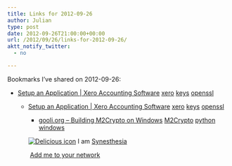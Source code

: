 ```yaml
---
title: Links for 2012-09-26
author: Julian
type: post
date: 2012-09-26T21:00:00+00:00
url: /2012/09/26/links-for-2012-09-26/
aktt_notify_twitter:
  - no

---
```

Bookmarks I&#8217;ve shared on 2012-09-26:

  * [Setup an Application | Xero Accounting Software][1] 
    [xero][2] [keys][3] [openssl][4] </li> 
    
      * [Setup an Application | Xero Accounting Software][1] 
        [xero][2] [keys][3] [openssl][4] </li> 
        
          * [gooli.org &ndash; Building M2Crypto on Windows][5] 
            [M2Crypto][6] [python][7] [windows][8] </li> </ul> 
            
            <p class="deliciouslink">
              <a href="http://del.icio.us/synesthesia" title="See all my bookmarks on del.icio.us"><img src="https://www.synesthesia.co.uk/images/deliciousicon.jpg" alt="Delicious icon" /></a>&nbsp;I am <a href="http://del.icio.us/synesthesia" title="See all my bookmarks on del.icio.us">Synesthesia</a>
            </p>
            
            <p class="deliciouslink">
              <a href="http://del.icio.us/network?add=synesthesia" title="Add me to your del.icio.us network"><img src="https://www.synesthesia.co.uk/images/add.gif" alt="" /></a>&nbsp;<a href="http://del.icio.us/network?add=synesthesia" title="Add me to your del.icio.us network">Add me to your network</a>
            </p>

 [1]: http://blog.xero.com/developer/api-overview/setup-an-application/
 [2]: http://www.delicious.com/synesthesia/xero
 [3]: http://www.delicious.com/synesthesia/keys
 [4]: http://www.delicious.com/synesthesia/openssl
 [5]: http://www.gooli.org/blog/building-m2crypto-on-windows/
 [6]: http://www.delicious.com/synesthesia/M2Crypto
 [7]: http://www.delicious.com/synesthesia/python
 [8]: http://www.delicious.com/synesthesia/windows